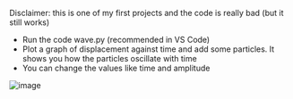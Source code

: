Disclaimer: this is one of my first projects and the code is really bad (but it still works)

- Run the code wave.py (recommended in VS Code)
- Plot a graph of displacement against time and add some particles. It shows you how the particles oscillate with time
- You can change the values like time and amplitude

![image](https://github.com/Nantres/longitudinal-wave-visualiser/assets/148534700/35ee5429-3c15-4242-a7ad-d21d20e21378)


